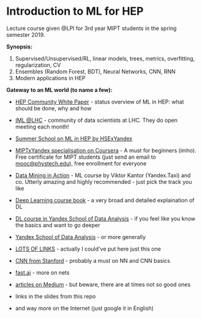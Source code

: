 # Introduction to ML for HEP


Lecture course given @LPI for 3rd year MIPT students in the spring semester 2019.

**Synopsis:**
1.  Supervised/Unsupervised/RL, linear models, trees, metrics, overfitting, regularization, CV
2.  Ensembles (Random Forest, BDT), Neural Networks, CNN, RNN
3.  Modern applications in HEP


**Gateway to an ML world (to name a few):**

* [HEP Community White Paper](https://arxiv.org/abs/1807.02876) - status overview of ML in HEP: what should be done, why and how

* [IML @LHC](https://iml.web.cern.ch) - community of data scientists at LHC. They do open meeting each month!

* [Summer School on ML in HEP by HSExYandex](https://indico.cern.ch/event/687473/)

* [MIPTxYandex specialisation on Coursera](https://www.coursera.org/specializations/machine-learning-data-analysis) - A must for beginners (imho). Free certificate for MIPT students (just send an email to mooc@phystech.edu), free enrollment for everyone

* [Data Mining in Action](https://github.com/data-mining-in-action/) - ML course by Viktor Kantor (Yandex.Taxi) and co. Utterly amazing and highly recommended - just pick the track you like

* [Deep Learning course book](http://www.deeplearningbook.org/) - a very broad and detailed explaination of DL

* [DL course in Yandex School of Data Analysis](https://github.com/yandexdataschool/Practical_DL) - if you feel like you know the basics and want to go deeper
 
* [Yandex School of Data Analysis](https://github.com/yandexdataschool/) - or more generally

* [LOTS OF LINKS](https://github.com/demidovakatya/vvedenie-mashinnoe-obuchenie) - actually I could've put here just this one

* [CNN from Stanford](http://cs231n.stanford.edu/) - probably a must on NN and CNN basics

* [fast.ai](https://www.fast.ai/) - more on nets

* [articles on Medium](https://medium.com/topic/machine-learning) - but beware, there are at times not so good ones

* links in the slides from this repo

* and way more on the Internet (just google it in English)